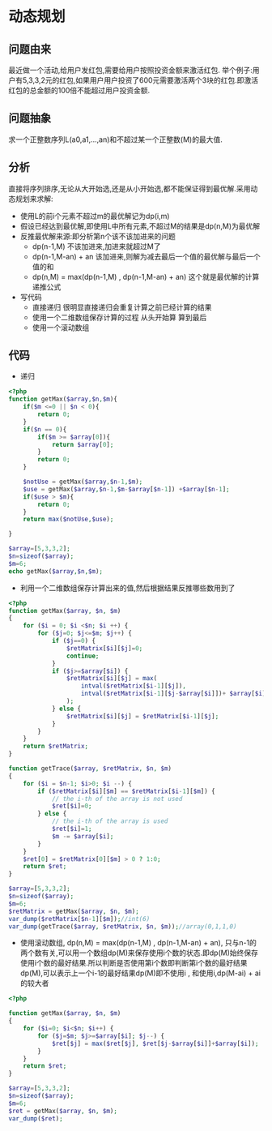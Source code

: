 # 动态规划
## 问题由来
最近做一个活动,给用户发红包,需要给用户按照投资金额来激活红包.
举个例子:用户有5,3,3,2元的红包,如果用户用户投资了600元需要激活两个3块的红包.即激活红包的总金额的100倍不能超过用户投资金额.
## 问题抽象
求一个正整数序列L(a0,a1,...,an)和不超过某一个正整数(M)的最大值.
## 分析
直接将序列排序,无论从大开始选,还是从小开始选,都不能保证得到最优解.采用动态规划来求解:
- 使用L的前i个元素不超过m的最优解记为dp(i,m)
- 假设已经达到最优解,即使用L中所有元素,不超过M的结果是dp(n,M)为最优解
- 反推最优解来源:即分析第n个该不该加进来的问题
  - dp(n-1,M) 不该加进来,加进来就超过M了
  - dp(n-1,M-an) + an 该加进来,则解为减去最后一个值的最优解与最后一个值的和
  - dp(n,M) = max(dp(n-1,M) , dp(n-1,M-an) + an) 这个就是最优解的计算递推公式
- 写代码
  - 直接递归 很明显直接递归会重复计算之前已经计算的结果
  - 使用一个二维数组保存计算的过程 从头开始算 算到最后 
  - 使用一个滚动数组
## 代码
- 递归
```php
<?php
function getMax($array,$n,$m){
    if($m <=0 || $n < 0){
        return 0;
    }
    if($n == 0){
        if($m >= $array[0]){
            return $array[0];
        }
        return 0;
    } 

    $notUse = getMax($array,$n-1,$m);
    $use = getMax($array,$n-1,$m-$array[$n-1]) +$array[$n-1];
    if($use > $m){
        return 0;
    }
    return max($notUse,$use);

}

$array=[5,3,3,2];
$n=sizeof($array);
$m=6;
echo getMax($array,$n,$m);
```
- 利用一个二维数组保存计算出来的值,然后根据结果反推哪些数用到了
```php
<?php
function getMax($array, $n, $m)
{
    for ($i = 0; $i <$n; $i ++) {
        for ($j=0; $j<=$m; $j++) {
            if ($j==0) {
                $retMatrix[$i][$j]=0;
                continue;
            }
            if ($j>=$array[$i]) {
                $retMatrix[$i][$j] = max(
                    intval($retMatrix[$i-1][$j]),
                    intval($retMatrix[$i-1][$j-$array[$i]])+ $array[$i]
                );
            } else {
                $retMatrix[$i][$j] = $retMatrix[$i-1][$j];
            }
        }
    }
    return $retMatrix;
}

function getTrace($array, $retMatrix, $n, $m)
{
    for ($i = $n-1; $i>0; $i --) {
        if ($retMatrix[$i][$m] == $retMatrix[$i-1][$m]) {
            // the i-th of the array is not used
            $ret[$i]=0;
        } else {
            // the i-th of the array is used
            $ret[$i]=1;
            $m -= $array[$i];
        }
    }
    $ret[0] = $retMatrix[0][$m] > 0 ? 1:0;
    return $ret;
}

$array=[5,3,3,2];
$n=sizeof($array);
$m=6;
$retMatrix = getMax($array, $n, $m);
var_dump($retMatrix[$n-1][$m]);//int(6)
var_dump(getTrace($array, $retMatrix, $n, $m));//array(0,1,1,0)
```
- 使用滚动数组, dp(n,M) = max(dp(n-1,M) , dp(n-1,M-an) + an), 只与n-1的两个数有关,可以用一个数组dp(M)来保存使用i个数的状态.即dp(M)始终保存使用i个数的最好结果.所以判断是否使用第i个数即判断第i个数的最好结果dp(M),可以表示上一个i-1的最好结果dp(M)即不使用i , 和使用i,dp(M-ai) + ai的较大者
```php
<?php

function getMax($array, $n, $m)
{
    for ($i=0; $i<$n; $i++) {
        for ($j=$m; $j>=$array[$i]; $j--) {
            $ret[$j] = max($ret[$j], $ret[$j-$array[$i]]+$array[$i]);
        }
    }
    return $ret;
}

$array=[5,3,3,2];
$n=sizeof($array);
$m=6;
$ret = getMax($array, $n, $m);
var_dump($ret);
```
 

